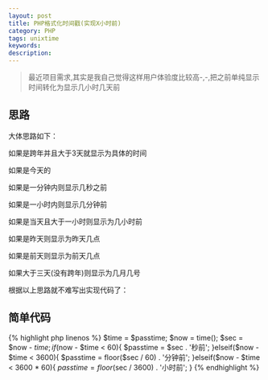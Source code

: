 ```yaml
---
layout: post
title: PHP格式化时间戳(实现X小时前)
category: PHP
tags: unixtime
keywords: 
description: 
---
```

> 最近项目需求,其实是我自己觉得这样用户体验度比较高-,-,把之前单纯显示时间转化为显示几小时几天前

## 思路

大体思路如下：

如果是跨年并且大于3天就显示为具体的时间

如果是今天的

如果是一分钟内则显示几秒之前

如果是一小时内则显示几分钟前

如果是当天且大于一小时则显示为几小时前

如果是昨天则显示为昨天几点

如果是前天则显示为前天几点

如果大于三天(没有跨年)则显示为几月几号

根据以上思路就不难写出实现代码了：

## 简单代码

{% highlight php linenos %}
$time = $passtime;
$now = time();
$sec = $now - $time;
if($now - $time < 60){
	$passtime = $sec . '秒前';
}elseif($now - $time < 3600){
	$passtime = floor($sec / 60) . '分钟前';
}elseif($now - $time < 3600 * 60){
	$passtime = floor($sec / 3600) . '小时前';
}
{% endhighlight %}